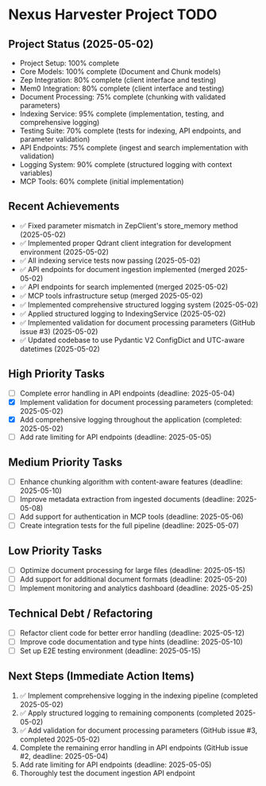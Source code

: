 # Nexus Harvester Project TODO

## Project Status (2025-05-02)
- Project Setup: 100% complete
- Core Models: 100% complete (Document and Chunk models)
- Zep Integration: 80% complete (client interface and testing)
- Mem0 Integration: 80% complete (client interface and testing)
- Document Processing: 75% complete (chunking with validated parameters)
- Indexing Service: 95% complete (implementation, testing, and comprehensive logging)
- Testing Suite: 70% complete (tests for indexing, API endpoints, and parameter validation)
- API Endpoints: 75% complete (ingest and search implementation with validation)
- Logging System: 90% complete (structured logging with context variables)
- MCP Tools: 60% complete (initial implementation)

## Recent Achievements
- ✅ Fixed parameter mismatch in ZepClient's store_memory method (2025-05-02)
- ✅ Implemented proper Qdrant client integration for development environment (2025-05-02)
- ✅ All indexing service tests now passing (2025-05-02)
- ✅ API endpoints for document ingestion implemented (merged 2025-05-02)
- ✅ API endpoints for search implemented (merged 2025-05-02)
- ✅ MCP tools infrastructure setup (merged 2025-05-02)
- ✅ Implemented comprehensive structured logging system (2025-05-02)
- ✅ Applied structured logging to IndexingService (2025-05-02)
- ✅ Implemented validation for document processing parameters (GitHub issue #3) (2025-05-02)
- ✅ Updated codebase to use Pydantic V2 ConfigDict and UTC-aware datetimes (2025-05-02)

## High Priority Tasks
- [ ] Complete error handling in API endpoints (deadline: 2025-05-04)
- [x] Implement validation for document processing parameters (completed: 2025-05-02)
- [x] Add comprehensive logging throughout the application (completed: 2025-05-02)
- [ ] Add rate limiting for API endpoints (deadline: 2025-05-05)

## Medium Priority Tasks
- [ ] Enhance chunking algorithm with content-aware features (deadline: 2025-05-10)
- [ ] Improve metadata extraction from ingested documents (deadline: 2025-05-08)
- [ ] Add support for authentication in MCP tools (deadline: 2025-05-06)
- [ ] Create integration tests for the full pipeline (deadline: 2025-05-07)

## Low Priority Tasks
- [ ] Optimize document processing for large files (deadline: 2025-05-15)
- [ ] Add support for additional document formats (deadline: 2025-05-20)
- [ ] Implement monitoring and analytics dashboard (deadline: 2025-05-25)

## Technical Debt / Refactoring
- [ ] Refactor client code for better error handling (deadline: 2025-05-12)
- [ ] Improve code documentation and type hints (deadline: 2025-05-10)
- [ ] Set up E2E testing environment (deadline: 2025-05-15)

## Next Steps (Immediate Action Items)
1. ✅ Implement comprehensive logging in the indexing pipeline (completed 2025-05-02)
2. ✅ Apply structured logging to remaining components (completed 2025-05-02)
3. ✅ Add validation for document processing parameters (GitHub issue #3, completed 2025-05-02)
4. Complete the remaining error handling in API endpoints (GitHub issue #2, deadline: 2025-05-04)
5. Add rate limiting for API endpoints (deadline: 2025-05-05)
6. Thoroughly test the document ingestion API endpoint
